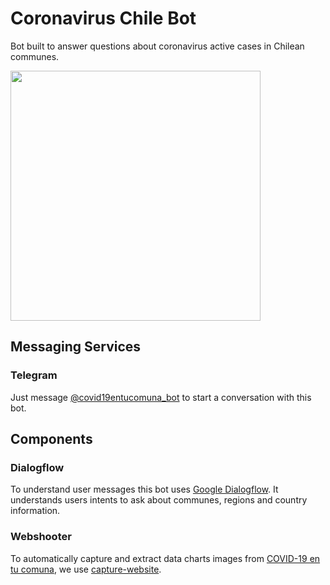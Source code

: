 # Coronavirus Chile Bot

Bot built to answer questions about coronavirus active cases in Chilean communes.

<img src="docs/demo.gif" height="400">

## Messaging Services

### Telegram

Just message [@covid19entucomuna_bot](https://t.me/covid19entucomuna_bot) to start a conversation with this bot.

## Components

### Dialogflow

To understand user messages this bot uses [Google Dialogflow](https://dialogflow.com/). It understands users intents to ask about communes, regions and country information.

### Webshooter

To automatically capture and extract data charts images from [COVID-19 en tu comuna](https://covid19entucomuna.cl), we use [capture-website](https://github.com/sindresorhus/capture-website).
